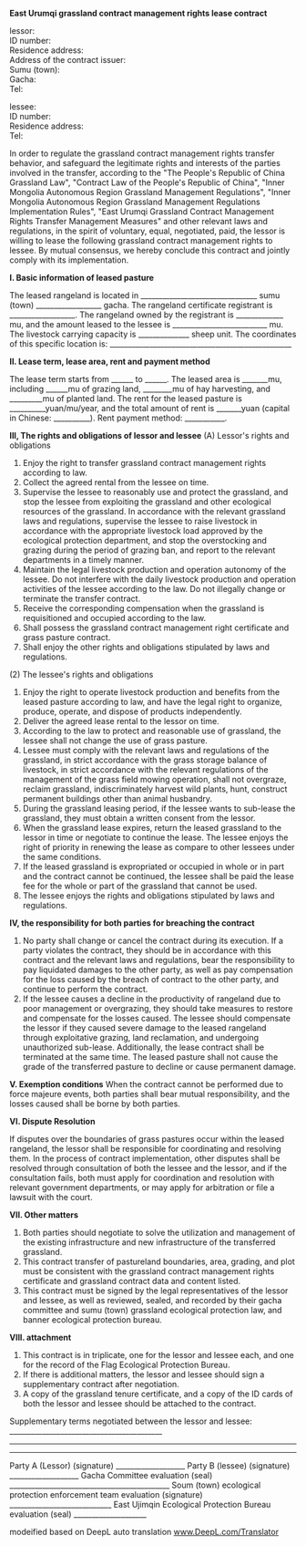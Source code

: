 **East Urumqi grassland contract management rights lease contract**

lessor:    
ID number:   
Residence address:  
Address of the contract issuer:  
Sumu (town):   
Gacha:   
Tel: 

lessee:   
ID number:   
Residence address:   
Tel:   

In order to regulate the grassland contract management rights transfer behavior, and safeguard the legitimate rights and interests of the parties involved in the transfer, according to the "The People's Republic of China Grassland Law", "Contract Law of the People's Republic of China", "Inner Mongolia Autonomous Region Grassland Management Regulations", "Inner Mongolia Autonomous Region Grassland Management Regulations Implementation Rules", "East Urumqi Grassland Contract Management Rights Transfer Management Measures" and other relevant laws and regulations, in the spirit of voluntary, equal, negotiated, paid, the lessor is willing to lease the following grassland contract management rights to lessee. By mutual consensus, we hereby conclude this contract and jointly comply with its implementation.  


**I. Basic information of leased pasture** 

The leased rangeland is located in ________________________________ sumu (town) __________________ gacha. The rangeland certificate registrant is __________________. The rangeland owned by the registrant is _____________ mu, and the amount leased to the lessee is __________________________ mu. The livestock carrying capacity is ______________ sheep unit. The coordinates of this specific location is: __________________________________________________


**II. Lease term, lease area, rent and payment method**

The lease term starts from ______ to ______. The leased area is _______mu, including ______mu of grazing land, ________mu of hay harvesting, and _________mu of planted land. The rent for the leased pasture is __________yuan/mu/year, and the total amount of rent is _______yuan (capital in Chinese: __________). Rent payment method: ___________. 


**III, The rights and obligations of lessor and lessee**
(A) Lessor's rights and obligations
1. Enjoy the right to transfer grassland contract management rights according to law.   
2. Collect the agreed rental from the lessee on time.    
3. Supervise the lessee to reasonably use and protect the grassland, and stop the lessee from exploiting the grassland and other ecological resources of the grassland. In accordance with the relevant grassland laws and regulations, supervise the lessee to raise livestock in accordance with the appropriate livestock load approved by the ecological protection department, and stop the overstocking and grazing during the period of grazing ban, and report to the relevant departments in a timely manner.    
4. Maintain the legal livestock production and operation autonomy of the lessee. Do not interfere with the daily livestock production and operation activities of the lessee according to the law. Do not illegally change or terminate the transfer contract.   
5. Receive the corresponding compensation when the grassland is requisitioned and occupied according to the law.
6. Shall possess the grassland contract management right certificate and grass pasture contract.
7. Shall enjoy the other rights and obligations stipulated by laws and regulations.

(2) The lessee's rights and obligations
1. Enjoy the right to operate livestock production and benefits from the leased pasture according to law, and have the legal right to organize, produce, operate, and dispose of products independently.
2. Deliver the agreed lease rental to the lessor on time. 
3. According to the law to protect and reasonable use of grassland, the lessee shall not change the use of grass pasture. 
4. Lessee must comply with the relevant laws and regulations of the grassland, in strict accordance with the grass storage balance of livestock, in strict accordance with the relevant regulations of the management of the grass field mowing operation, shall not overgraze, reclaim grassland, indiscriminately harvest wild plants, hunt, construct permanent buildings other than animal husbandry. 
5. During the grassland leasing period, if the lessee wants to sub-lease the grassland, they must obtain a written consent from the lessor.
6. When the grassland lease expires, return the leased grassland to the lessor in time or negotiate to continue the lease. The lessee enjoys the right of priority in renewing the lease as compare to other lessees under the same conditions.
7. If the leased grassland is expropriated or occupied in whole or in part and the contract cannot be continued, the lessee shall be paid the lease fee for the whole or part of the grassland that cannot be used.
8. The lessee enjoys the rights and obligations stipulated by laws and regulations.


**IV, the responsibility for both parties for breaching the contract**
1. No party shall change or cancel the contract during its execution. If a party violates the contract, they should be in accordance with this contract and the relevant laws and regulations, bear the responsibility to pay liquidated damages to the other party, as well as pay compensation for the loss caused by the breach of contract to the other party, and continue to perform the contract. 
2. If the lessee causes a decline in the productivity of rangeland due to poor management or overgrazing, they should take measures to restore and compensate for the losses caused. The lessee should compensate the lessor if they caused severe damage to the leased rangeland through exploitative grazing, land reclamation, and undergoing unauthorized sub-lease. Additionally, the lease contract shall be terminated at the same time. The leased pasture shall not cause the grade of the transferred pasture to decline or cause permanent damage.


**V. Exemption conditions** 
When the contract cannot be performed due to force majeure events, both parties shall bear mutual responsibility, and the losses caused shall be borne by both parties.


**VI. Dispute Resolution**


If disputes over the boundaries of grass pastures occur within the leased rangeland, the lessor shall be responsible for coordinating and resolving them. In the process of contract implementation, other disputes shall be resolved through consultation of both the lessee and the lessor, and if the consultation fails, both must apply for coordination and resolution with relevant government departments, or may apply for arbitration or file a lawsuit with the court. 
 

**VII. Other matters**
1. Both parties should negotiate to solve the utilization and management of the existing infrastructure and new infrastructure of the transferred grassland. 
2. This contract transfer of pastureland boundaries, area, grading, and plot must be consistent with the grassland contract management rights certificate and grassland contract data and content listed. 
3. This contract must be signed by the legal representatives of the lessor and lessee, as well as reviewed, sealed, and recorded by their gacha committee and sumu (town) grassland ecological protection law, and banner ecological protection bureau. 


**VIII. attachment** 
1. This contract is in triplicate, one for the lessor and lessee each, and one for the record of the Flag Ecological Protection Bureau.
2. If there is additional matters, the lessor and lessee should sign a supplementary contract after negotiation. 
3. A copy of the grassland tenure certificate, and a copy of the ID cards of both the lessor and lessee should be attached to the contract.

Supplementary terms negotiated between the lessor and lessee: __________________________________________
________________________________________________________________ 
________________________________________________________________ 
Party A (Lessor) (signature) ___________________
Party B (lessee) (signature) ___________________ 
Gacha Committee evaluation (seal) ____________________________________________ 
Soum (town) ecological protection enforcement team evaluation (signature) ____________________________ 
East Ujimqin Ecological Protection Bureau evaluation (seal) ____________________

modeified based on DeepL auto translation www.DeepL.com/Translator 
